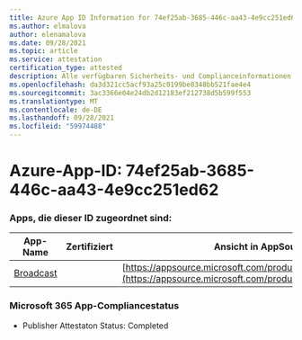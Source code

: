```yaml
---
title: Azure App ID Information for 74ef25ab-3685-446c-aa43-4e9cc251ed62
ms.author: elmalova
author: elenamalova
ms.date: 09/28/2021
ms.topic: article
ms.service: attestation
certification_type: attested
description: Alle verfügbaren Sicherheits- und Complianceinformationen für 74ef25ab-3685-446c-aa43-4e9cc251ed62.
ms.openlocfilehash: da3d321cc5acf93a25c0199be0348bb521fae4e4
ms.sourcegitcommit: 3ac3366e04e24db2d12183ef212738d5b599f553
ms.translationtype: MT
ms.contentlocale: de-DE
ms.lasthandoff: 09/28/2021
ms.locfileid: "59974488"
---
```

# <a name="azure-app-id-74ef25ab-3685-446c-aa43-4e9cc251ed62"></a>Azure-App-ID: 74ef25ab-3685-446c-aa43-4e9cc251ed62


### <a name="apps-associated-with-this-id"></a>Apps, die dieser ID zugeordnet sind:
| **App-Name** | **Zertifiziert** | **Ansicht in AppSource** |
|--------------|---------------|-----------------------|
| [Broadcast](https://docs.microsoft.com/microsoft-365-app-certification/forward/WA200002697) |  | [https://appsource.microsoft.com/product/office/WA200002697](https://appsource.microsoft.com/product/office/WA200002697) |

### <a name="microsoft-365-app-compliance-status"></a>Microsoft 365 App-Compliancestatus
- Publisher Attestaton Status: Completed
